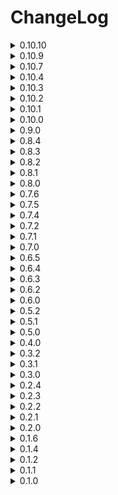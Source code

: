 # ChangeLog
<details>
  <summary>0.10.10</summary>
  
  - Spawn chance will no longer multiply negative values in key frames, Tldr; Higher spawn chance will now mean earlier spawns.
  - Other stuff
  
</details>
<details>
  <summary>0.10.9</summary>
  
  - Nut slayer is now immortal by default and slightly more dangerous.
  - Nut slayer event will now come with thumpers, spiders and masked events. And will also increase spawn rates and spawn cap.
  - Black friday values should now be synced to all clients(Small oversight)
  - Moved DDay event to warzone(Removed DDay event but now it will only appear in warzone and hell).
  - Added 2 new events(Nothing interesting):
  - (Bad) Masked: Spawns Masked enemies
  - (Good) FullAccess: Every door will be unlocked and opened, prevents facility ghost.
  
</details>
<details>
  <summary>0.10.7</summary>
  
  - Added config option to show event's after ship leaves.
  - Updated how UI key works
  - Added back DDay, if it dosen't work i will cut my own dick off.
  
</details>
<details>
  <summary>0.10.4</summary>

  - DDay persisting should be fixed
  - Lowered default Siren volume

</details>
<details>
  <summary>0.10.3</summary>

  - Added 2 new events
  - (Bad) DDay: I like this one
  - (VeryGood) BlackFriday: Every item in the shop will go on sale

  - Reality shift will now grab the shifted object forcibly.
  - WarZone will now come with DDay
  - Hell will now come with WarZone
  - Turned eventType Weights to scales
  - Very bad will now scale (day:0 => 10 to day:60 => 30)
  - Bad will now scale (day:0 => 40 to day:60 => 20)
  - Other eventTypes wont scale by default

  - Minus will now spawn outside Objects 8 per frame instead of being all in one frame.
  - Fixed terminal codes for objects spawned by Minus.

</details>
<details>
  <summary>0.10.2</summary>

  - Forgor to multiply transmuted scrap values.

</details>
<details>
  <summary>0.10.1</summary>

  - Changed how the mod handles scrapAmount and scrapValue multipliers for comptability reasons.
  - Reality Shift will now work on outside spawned scrap.
  - Bounty should no longer be claimed multiplie times on a single enemy.
  - Fixed some default scales for events.
  - Shipment fee's should now be working

</details>
<details>
  <summary>0.10.0</summary>

  - Changed spawn rate multiplier default:(day:0 => x1.0 to day:60 => x2.0)
  - Added spawn cap multiplier default:(day0 => x1.0, day:60 => x2.0)
  - Set insideEnemyPowerCountScaling and outsideEnemyPowerCountScaling to 0, 0, 0, 0 by default
    
  - Added 4 new events(1 is reworked but it's pratically new):
    
  - (Bad)Kamikazie Bugs: Spawns kamikazie bugs inside
  - (Bad)Reality Warp: Attempting to pick up any spawned scrap will transform it into something else, something a turret or landmine.
  - (Bad)FacilityGhost(Used to be DoorGlitch): Will now open/close big doors and normal doors, will flicker lights,
     will mess with breaker and can rarely lock/unlock doors. The ghost will sometimes go crazy and cause alot of things to happen.
  - (VeryBad)Hell: Great reward, but at what cost.
    
  - Update default values for events
  - Updated some eventNames and descriptions
  - Fixed some things
  - Changed assetBundle names to be less generic so it wont cause an IO_Exception with certain mods.

</details>
<details>
  <summary>0.9.0</summary>

  - Redid all the scaling for all events (Mostly nerfed sizably) (Sizable nerf to insideTurrets and insideLandmines also)
  - Added minCap and maxCap to scales.
  - Added new difficulty scalings.
  - Added spawn rate multiplier scale default:(Scales from day:0 => x0.8 to day:60 => x2.5)
  - Added hp bonus scale default:(Scales from day:0 => +0hp to day:60 => +5hp)
  - Added maxInsideEnemyPower scale default:(Scales from day:0 => +0 to day:60 => +60)
  - Added maxOutsideEnemyPower scale default:(Scales from day:0 => +0 to day:60 => +30)
  - Changed extra event chance to weights => (40, 40, 15, 5) is equivalent to (+0, +1, +2, +3) events...
  - TLDR: should be much easier at start but will now scale harder than it used to (In theory).
  - Upated Icon
  - Added 2 new events(Not interesting):
  - (Good)Fragile Enemies: Decreased enemy hp.
  - (Bad)Strong Enemies: Increased enemy hp.
  - Fixed weather effects disapearring when entering/exiting facility.
  - GrabbableLandmines will now longer be steppable on after ship leave(Stepping is enabled again on LoadNewLevel)
  - Added a 250 spawn cap to outsideLandmines and outsideTurrets so it should no longer lag the game when spawning on a big map, and added a 1000 cap to other object.
  - Generating and binding enemy + scrap configs should now be thread-safe (I hope).
  - Next patches will be new unique events.
</details>
<details>
  <summary>0.8.4</summary>
  
  - Changed how scrap is handled in this mod, should no longer cause compatibility issues.
  - Event default amount is now set 2 to but.
  - There is now a default chance of 50% to add another event up to 4. (Can be configured)
  - There is now 10 temp custom monster events at the bottom of the events config. (Haven't tested these too much)
  - Made nutslayer much more harsh...
  - Added config options for nutslayer, slayer shotgun, grabbable landmines and grabbable turrets.
</details>
<details>
  <summary>0.8.3</summary>
  
  - Added Quota config options
  - Added customizable config weights for all enemies and all scrap for all moons (Including modded ones)
  - Fixed items from this mod not saving
  - Shipment fee's should no longer happen on the company moon. Literally 
</details>
<details>
  <summary>0.8.2</summary>
  
  - Grabbable Landmines and Grabbable Turrets should no longer disapear.
  - Shipment fee's should no longer happen on the company moon.
</details>
<details>
  <summary>0.8.1</summary>
  
  - Game should no longer break when disabling all events of one type.
  - Fixed some things with grabbableLandmines(Still cant figure out why scan node is not working)
</details>
<details>
  <summary>0.8.0</summary>
  
  - Added 7 new events.
    
  - Raining: Turns the atmosphere to raining (withouth the puddles)
  - Gloomy: Turns atmopshere gloomy(foggy withouth the fog).
  - Heavy Rain: Triple rain
  - Shipment Fees: Any shipment on given planet will incur fees.
  - Grabbable Landmines: Some landmines on the map will turn into scrap. (Wont blow you up straight away)
  - Grabbable Turrets: Some turrets on the map will turn into scrap.
  - Nut slayer: Spawns the nutslayer inside the facility, kills everything... If killed drops shotgun with infinite ammo.

  - Updated antiCoilHead, no longer double audio.
  - Updated how transmuteScrapSmall and transmuteScrapBig scale scrapAmount.
  - Added Increment Global Multipliers config settings.

</details>
<details>
  <summary>0.7.6</summary>
  
  - Game wont outright break when loading any of the zingar moon mod's
  - AntiCoilHead is now a seperate enemy(audio is doubling yet to fix)
  - Reverted rm.mapSizeMultiplier to rm.currentLevel.factorySizeMultiplier
</details>
<details>
  <summary>0.7.5</summary>
  
  - Changed shitty code so game wont break
</details>
<details>
  <summary>0.7.4</summary>
  
  - Added config option to disabled terminal text
  - Fixed eventType weights not updating properly with disabled events.
  - Moved enemy spawn restoring to 'ShipLeave' instead of on scrapSpawn(I am monkey).
</details>
<details>
  <summary>0.7.2</summary>
  
  - Made horrible transpiler run last
  - Updated how paying works
  - Bounty pay amount is now configurable
</details>
<details>
  <summary>0.7.1</summary>
  
  - Horrible fix for scrap not being restored (Can't figure out which mod causes this)
</details>
<details>
  <summary>0.7.0</summary>
  
  - Restructered Code
  - Slighly lowered density values and made it more conisitent throughout maps
  - Added config option to change event amount
  - Added config option to show events in chat
  - Fixed some stuff
  - Buffed weather multipliers
  - Mod should now be much more stable with certain moon mods
</details>
<details>
  <summary>0.6.5</summary>

  - Made weight setting more clear.
  - Added option to disable an event in the config.
</details>
<details>
  <summary>0.6.4</summary>

  - Added extra config options for UI.
  - Fixed some things to deal with certain moon mods. Yet to implement a proper fix.
</details>
<details>
<summary>0.6.3</summary>

  - Atlas_Abyss v1.1.3 by Zingar fucks with this mod for whatever reason by removing a bunch of prefabs? i have yet to get to the bottom of this
  - Added some null checks
</details>
<details>
<summary>0.6.2</summary>
  
  - Fixed mod breaking with certain moon mods.
</details>
<details>
  <summary>0.6.0</summary>
  
  - Made a proper README.md and a seperate CHANGELOG.md file
  - Added a UI in the top right corner of the screen that will display event information
  - UI can be open and closed with 'k' or a set value in the config
  - Changed up the code a little
  - Buffed Scrap value and amount events
  - Tweaked some other values
  - Added some events
  - Fixed some stuff
</details>
<details>
  <summary>0.5.2</summary>
  
  - Fixed Anticoilhead event not working with late game upgrades
  - Added noLandmine and noTurret events
</details>
<details>
<summary>0.5.1</summary>
  
  - Reduced Density values overall
  - Made outside and inside enemy spawning more proper
  - ^^ Because of this hoarding bugs should no longer be squashed when outside
</details>
<details>
<summary>0.5.0</summary>
  
  - Changed scaling for all events
  - Scaling can now be changed in config
  - Outside turret, landmine and tree density should be roughly conistent throught the maps
  - Fixed some things
</details>
<details>
<summary>0.4.0</summary>
  
  - Added Outside turret and Outside landmine events
</details>
<details>
<summary>0.3.2</summary>
  
  - Terminal text should now be working properly with lethal expansion
</details>
<details>
<summary>0.3.1</summary>
  - Changed MinInclusive from 0.6 to 0.9
  - Randomize multipliers is now set to false by default
  - Terminal text dosent work well with 'lethal expansion'...
</details>
<details>
<summary>0.3.0</summary>
  
  - Implemented proper netcode for syncing
  - Implemented weather multipliers
  - Weather multipliers come with a bit of rng, can be disabled in config
  - Made code abit better and cleaner
  - More config options for events
  - Config settings for weather multipliers
  - AntiCoilHead event should now be properly fixed on multiplayer
</details>
<details>
<summary>0.2.4</summary>
  
  - Implemented a basic config to set weights
</details>
<details>
<summary>0.2.3</summary>
  
  - Added 6 new scrap related events
</details>
<details>
<summary>0.2.2</summary>
  
  - You wont be stuck on waiting when trying to go to company building
</details>
<details>
<summary>0.2.1</summary>
  
  - Hoarding bugs should no longer be depressed inside the facility
</details>
<details>
<summary>0.2.0</summary>
  
  - Restructered Code
  - factorySizeMultiplier, scrapAmountMultiplier and scrapValueMultiplier should now be synced on all clients.
  - AntiCoilhead event should now work properly on all clients
</details>
<details>
<summary>0.1.6</summary>
  
  - Multiplayer maps should be synced now(not on first round for whatever reason??)
</details>
<details>
<summary>0.1.4</summary>
  
  - Scrap multipliers now reset properly
</details>
<details>
<summary>0.1.2</summary>
  
  - Added AntiCoilHead Event
</details>
<details>
<summary>0.1.1</summary>
  
  - Tweaked some things
  - Added 8 new events
</details>
<details>
<summary>0.1.0</summary>
  
  - Initial Release
</details>
